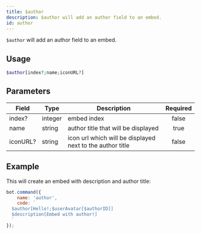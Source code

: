 ```yaml
---
title: $author
description: $author will add an author field to an embed.
id: author
---
```


`$author` will add an author field to an embed.

## Usage

```php
$author[index?;name;iconURL?]
```

## Parameters

| Field    | Type    | Description                                               | Required |
|----------|---------|-----------------------------------------------------------|:--------:|
| index?   | integer | embed index                                               |  false   |
| name     | string  | author title that will be displayed                       |   true   |
| iconURL? | string  | icon url which will be displayed next to the author title |  false   |

## Example

This will create an embed with description and author title:

```javascript
bot.command({
    name: 'author',
    code: `
  $author[Hello!;$userAvatar[$authorID]]
  $description[Embed with author!]
  `
});
```
